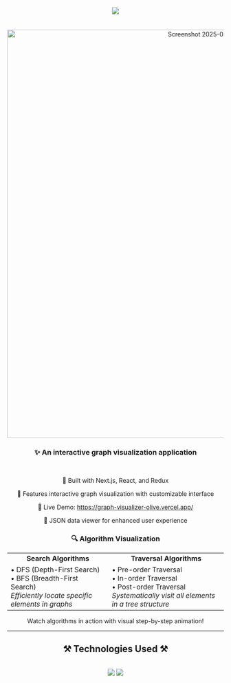 <h1 align="center">
    <img src="https://readme-typing-svg.herokuapp.com/?font=Righteous&size=35&center=true&vCenter=true&width=500&height=70&duration=4000&lines=Graph+Visualizer!;+Next.js+%2B+Redux!;" />
</h1>

<br/>

<div align="center">
    <img width="950" alt="Screenshot 2025-03-08 064908" src="https://github.com/user-attachments/assets/f45a3422-8eb5-455d-ba33-30ae5d3d70e6" />
</div>

<h3 align="center">✨ An interactive graph visualization application</h3>

<br/>

<div align="center">
 
 🔭 Built with Next.js, React, and Redux
 
 🌱 Features interactive graph visualization with customizable interface
 
 🚀 Live Demo: <a href="https://graph-visualizer-olive.vercel.app/" target="_blank">https://graph-visualizer-olive.vercel.app/</a>

 💬 JSON data viewer for enhanced user experience
 
</div>

<div align="center">
  <h3>🔍 Algorithm Visualization</h3>
  
  <table>
    <tr>
      <td align="center"><b>Search Algorithms</b></td>
      <td align="center"><b>Traversal Algorithms</b></td>
    </tr>
    <tr>
      <td>
        • DFS (Depth-First Search)<br/>
        • BFS (Breadth-First Search)<br/>
        <i>Efficiently locate specific elements in graphs</i>
      </td>
      <td>
        • Pre-order Traversal<br/>
        • In-order Traversal<br/>
        • Post-order Traversal<br/>
        <i>Systematically visit all elements in a tree structure</i>
      </td>
    </tr>
  </table>
  
  <p>Watch algorithms in action with visual step-by-step animation!</p>
</div>

<hr/>
 
<h2 align="center">⚒️ Technologies Used ⚒️</h2>
<br/>
<div align="center">
    <img src="https://skillicons.dev/icons?i=nextjs,react,redux,typescript,tailwind" />
    <img src="https://skillicons.dev/icons?i=vercel,vscode,github,git" /><br>
</div>

<br/>
